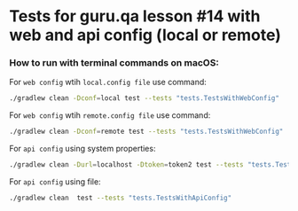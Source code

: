 # **Tests for guru.qa lesson #14 with web and api config (local or remote)**

### How to run with terminal commands on macOS:
For ```web config``` wtih ```local.config file``` use command:
```bash
./gradlew clean -Dconf=local test --tests "tests.TestsWithWebConfig"
```
For ```web config``` wtih ```remote.config file``` use command:
```bash
./gradlew clean -Dconf=remote test --tests "tests.TestsWithWebConfig"
```

For ```api config``` using system properties:
```bash
./gradlew clean -Durl=localhost -Dtoken=token2 test --tests "tests.TestsWithApiConfig"
```

For ```api config``` using file:
```bash
./gradlew clean  test --tests "tests.TestsWithApiConfig"
```
